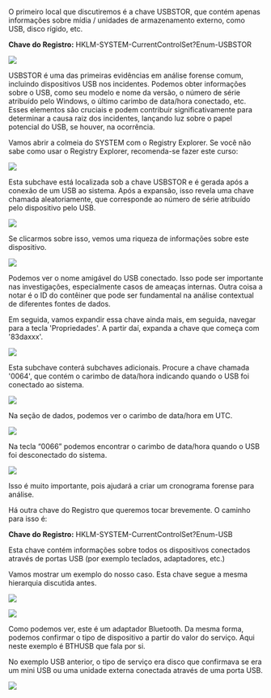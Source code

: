 O primeiro local que discutiremos é a chave USBSTOR, que contém apenas informações sobre mídia / unidades de armazenamento externo, como USB, disco rígido, etc.


**Chave do Registro:** HKLM-SYSTEM-CurrentControlSet?Enum-USBSTOR

![](https://letsdefend-images.s3.us-east-2.amazonaws.com/Courses/USB+Forensics/2.USB+Registry+Key/image2_1.png)

  
  

USBSTOR é uma das primeiras evidências em análise forense comum, incluindo dispositivos USB nos incidentes. Podemos obter informações sobre o USB, como seu modelo e nome da versão, o número de série atribuído pelo Windows, o último carimbo de data/hora conectado, etc. Esses elementos são cruciais e podem contribuir significativamente para determinar a causa raiz dos incidentes, lançando luz sobre o papel potencial do USB, se houver, na ocorrência.

  

Vamos abrir a colmeia do SYSTEM com o Registry Explorer. Se você não sabe como usar o Registry Explorer, recomenda-se fazer este curso:

  

[](https://app.letsdefend.io/training/lessons/windows-registry-forensics)

  

  

![](https://letsdefend-images.s3.us-east-2.amazonaws.com/Courses/USB+Forensics/2.USB+Registry+Key/image2_2.png)

  
  

Esta subchave está localizada sob a chave USBSTOR e é gerada após a conexão de um USB ao sistema. Após a expansão, isso revela uma chave chamada aleatoriamente, que corresponde ao número de série atribuído pelo dispositivo pelo USB.

![](https://letsdefend-images.s3.us-east-2.amazonaws.com/Courses/USB+Forensics/2.USB+Registry+Key/image2_3.png)

  
  

Se clicarmos sobre isso, vemos uma riqueza de informações sobre este dispositivo.

![](https://letsdefend-images.s3.us-east-2.amazonaws.com/Courses/USB+Forensics/2.USB+Registry+Key/image2_4.png)

  
  

Podemos ver o nome amigável do USB conectado. Isso pode ser importante nas investigações, especialmente casos de ameaças internas. Outra coisa a notar é o ID do contêiner que pode ser fundamental na análise contextual de diferentes fontes de dados.

  

Em seguida, vamos expandir essa chave ainda mais, em seguida, navegar para a tecla 'Propriedades'. A partir daí, expanda a chave que começa com '83daxxx'.

![](https://letsdefend-images.s3.us-east-2.amazonaws.com/Courses/USB+Forensics/2.USB+Registry+Key/image2_5.png)

  
  

Esta subchave conterá subchaves adicionais. Procure a chave chamada '0064', que contém o carimbo de data/hora indicando quando o USB foi conectado ao sistema.

![](https://letsdefend-images.s3.us-east-2.amazonaws.com/Courses/USB+Forensics/2.USB+Registry+Key/image2_6.png)

  
  

Na seção de dados, podemos ver o carimbo de data/hora em UTC.

![](https://letsdefend-images.s3.us-east-2.amazonaws.com/Courses/USB+Forensics/2.USB+Registry+Key/image2_7.png)

  
  

Na tecla “0066” podemos encontrar o carimbo de data/hora quando o USB foi desconectado do sistema.

![](https://letsdefend-images.s3.us-east-2.amazonaws.com/Courses/USB+Forensics/2.USB+Registry+Key/image2_8.png)

  
  

Isso é muito importante, pois ajudará a criar um cronograma forense para análise.

Há outra chave do Registro que queremos tocar brevemente. O caminho para isso é:

  

  

**Chave do Registro:** HKLM-SYSTEM-CurrentControlSet?Enum-USB

  

Esta chave contém informações sobre todos os dispositivos conectados através de portas USB (por exemplo teclados, adaptadores, etc.)

  

Vamos mostrar um exemplo do nosso caso. Esta chave segue a mesma hierarquia discutida antes.

![](https://letsdefend-images.s3.us-east-2.amazonaws.com/Courses/USB+Forensics/2.USB+Registry+Key/image2_9.png)

  
  

![](https://letsdefend-images.s3.us-east-2.amazonaws.com/Courses/USB+Forensics/2.USB+Registry+Key/image2_10.png)

  
  

Como podemos ver, este é um adaptador Bluetooth. Da mesma forma, podemos confirmar o tipo de dispositivo a partir do valor do serviço. Aqui neste exemplo é BTHUSB que fala por si.

No exemplo USB anterior, o tipo de serviço era disco que confirmava se era um mini USB ou uma unidade externa conectada através de uma porta USB.

![](https://letsdefend-images.s3.us-east-2.amazonaws.com/Courses/USB+Forensics/2.USB+Registry+Key/image2_11.png)